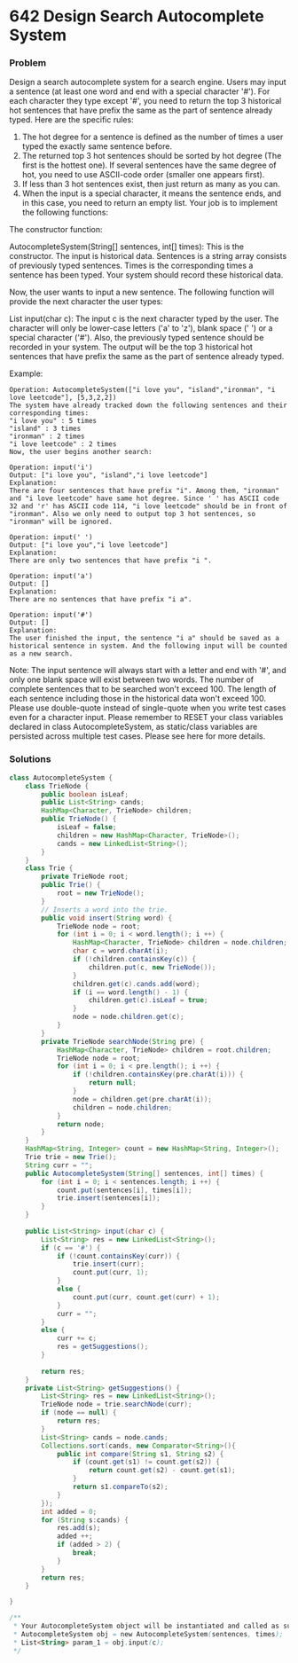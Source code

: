 # 642 Design Search Autocomplete System

### Problem

Design a search autocomplete system for a search engine. Users may input a sentence (at least one word and end with a special character '#'). For each character they type except '#', you need to return the top 3 historical hot sentences that have prefix the same as the part of sentence already typed. Here are the specific rules:

1. The hot degree for a sentence is defined as the number of times a user typed the exactly same sentence before.
2. The returned top 3 hot sentences should be sorted by hot degree (The first is the hottest one). If several sentences have the same degree of hot, you need to use ASCII-code order (smaller one appears first).
3. If less than 3 hot sentences exist, then just return as many as you can.
4. When the input is a special character, it means the sentence ends, and in this case, you need to return an empty list.
Your job is to implement the following functions:

The constructor function:

AutocompleteSystem(String[] sentences, int[] times): This is the constructor. The input is historical data. Sentences is a string array consists of previously typed sentences. Times is the corresponding times a sentence has been typed. Your system should record these historical data.

Now, the user wants to input a new sentence. The following function will provide the next character the user types:

List<String> input(char c): The input c is the next character typed by the user. The character will only be lower-case letters ('a' to 'z'), blank space (' ') or a special character ('#'). Also, the previously typed sentence should be recorded in your system. The output will be the top 3 historical hot sentences that have prefix the same as the part of sentence already typed.


Example:
```
Operation: AutocompleteSystem(["i love you", "island","ironman", "i love leetcode"], [5,3,2,2]) 
The system have already tracked down the following sentences and their corresponding times: 
"i love you" : 5 times 
"island" : 3 times 
"ironman" : 2 times 
"i love leetcode" : 2 times 
Now, the user begins another search: 

Operation: input('i') 
Output: ["i love you", "island","i love leetcode"] 
Explanation: 
There are four sentences that have prefix "i". Among them, "ironman" and "i love leetcode" have same hot degree. Since ' ' has ASCII code 32 and 'r' has ASCII code 114, "i love leetcode" should be in front of "ironman". Also we only need to output top 3 hot sentences, so "ironman" will be ignored. 

Operation: input(' ') 
Output: ["i love you","i love leetcode"] 
Explanation: 
There are only two sentences that have prefix "i ". 

Operation: input('a') 
Output: [] 
Explanation: 
There are no sentences that have prefix "i a". 

Operation: input('#') 
Output: [] 
Explanation: 
The user finished the input, the sentence "i a" should be saved as a historical sentence in system. And the following input will be counted as a new search. 
```

Note:
The input sentence will always start with a letter and end with '#', and only one blank space will exist between two words.
The number of complete sentences that to be searched won't exceed 100. The length of each sentence including those in the historical data won't exceed 100.
Please use double-quote instead of single-quote when you write test cases even for a character input.
Please remember to RESET your class variables declared in class AutocompleteSystem, as static/class variables are persisted across multiple test cases. Please see here for more details.


### Solutions

```java
class AutocompleteSystem {
    class TrieNode {
        public boolean isLeaf;
        public List<String> cands;
        HashMap<Character, TrieNode> children;
        public TrieNode() {
            isLeaf = false;
            children = new HashMap<Character, TrieNode>();
            cands = new LinkedList<String>();
        }
    }
    class Trie {
        private TrieNode root;
        public Trie() {
            root = new TrieNode();
        }
        // Inserts a word into the trie.
        public void insert(String word) {
            TrieNode node = root;
            for (int i = 0; i < word.length(); i ++) {
                HashMap<Character, TrieNode> children = node.children;
                char c = word.charAt(i);
                if (!children.containsKey(c)) {
                    children.put(c, new TrieNode());
                }
                children.get(c).cands.add(word);
                if (i == word.length() - 1) {
                    children.get(c).isLeaf = true;
                }
                node = node.children.get(c);
            }
        }
        private TrieNode searchNode(String pre) {
            HashMap<Character, TrieNode> children = root.children;
            TrieNode node = root;
            for (int i = 0; i < pre.length(); i ++) {
                if (!children.containsKey(pre.charAt(i))) {
                    return null;
                }
                node = children.get(pre.charAt(i));
                children = node.children;
            }
            return node;
        }
    }
    HashMap<String, Integer> count = new HashMap<String, Integer>();
    Trie trie = new Trie();
    String curr = "";
    public AutocompleteSystem(String[] sentences, int[] times) {
        for (int i = 0; i < sentences.length; i ++) {
            count.put(sentences[i], times[i]);
            trie.insert(sentences[i]);
        }
    }
    
    public List<String> input(char c) {
        List<String> res = new LinkedList<String>();
        if (c == '#') {
            if (!count.containsKey(curr)) {
                trie.insert(curr);
                count.put(curr, 1);
            }
            else {
                count.put(curr, count.get(curr) + 1);
            }
            curr = "";
        }
        else {
            curr += c;
            res = getSuggestions();
        }
        
        return res;
    }
    private List<String> getSuggestions() {
        List<String> res = new LinkedList<String>();
        TrieNode node = trie.searchNode(curr);
        if (node == null) {
            return res;
        }
        List<String> cands = node.cands;
        Collections.sort(cands, new Comparator<String>(){
            public int compare(String s1, String s2) {
                if (count.get(s1) != count.get(s2)) {
                    return count.get(s2) - count.get(s1);
                }
                return s1.compareTo(s2);
            } 
        });
        int added = 0; 
        for (String s:cands) {
            res.add(s);
            added ++;
            if (added > 2) {
                break;
            }
        }
        return res;
    }

}

/**
 * Your AutocompleteSystem object will be instantiated and called as such:
 * AutocompleteSystem obj = new AutocompleteSystem(sentences, times);
 * List<String> param_1 = obj.input(c);
 */
```